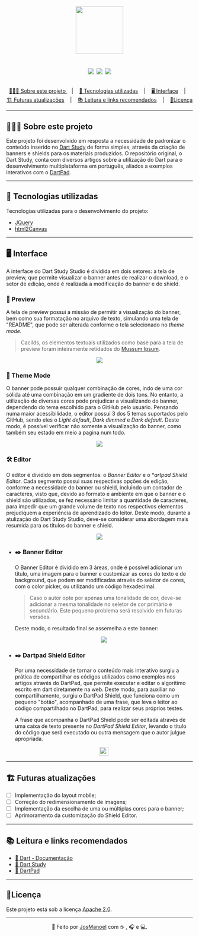 <h1 align = "center">
  <a href = "https://dart-study-studio.vercel.app">
    <img src = "assets\images\repo_logo.png" height = "128px">
  </a>
  
  <p align="center">
    <img src="https://img.shields.io/github/last-commit/JosManoel/Dart-Study_Studio">
    <img src="https://img.shields.io/github/license/JosManoel/Dart-Study_Studio">
    <img src="https://img.shields.io/github/repo-size/JosManoel/Dart-Study_Studio">
  </p>
</h1>

<p align="center">
  <a href = "#sobre-este-projeto">👨🏻‍💻 Sobre este projeto </a> &nbsp;&nbsp;&nbsp;|&nbsp;&nbsp;&nbsp;
  <a href = "#tecnologias-utilizadas">🚀 Tecnologias utilizadas</a> &nbsp;&nbsp;&nbsp;|&nbsp;&nbsp;&nbsp;
  <a href = "#sobre-este-projeto">🖥️ Interface</a> &nbsp;&nbsp;&nbsp;|&nbsp;&nbsp;&nbsp;
  <a href = "#futuras-atualizacoes">🏗️ Futuras atualizações</a> &nbsp;&nbsp;&nbsp;|&nbsp;&nbsp;&nbsp;
  <a href = "#leitura">📚 Leitura e links recomendados</a> &nbsp;&nbsp;&nbsp;|&nbsp;&nbsp;&nbsp;
  <a href = "#licenca">🧾Licença</a>
</p>
 
 ***

<h2 id = "sobre-este-projeto">👨🏻‍💻 Sobre este projeto </h2>

Este projeto foi desenvolvido em resposta a necessidade de padronizar o conteúdo inserido no [Dart Study](https://github.com/JosManoel/Dart-Study) de forma simples, através da criação de banners e shields para os materiais produzidos. O repositório original, o Dart Study, conta com diversos artigos sobre a utilização do Dart para o desenvolvimento multiplataforma em português, aliados a exemplos interativos com o [DartPad](https://dartpad.dev/?null_safety=true).

***

<h2 id = "tecnologias-utilizadas">🚀 Tecnologias utilizadas</h2>
Tecnologias utilizadas para o desenvolvimento do projeto:

* [JQuery](https://jquery.com/)
* [html2Canvas](https://html2canvas.hertzen.com/)

***

<h2 id = "sobre-este-projeto">🖥️ Interface</h2>
  
A interface do Dart Study Studio é dividida em dois setores: a tela de preview, que permite visualizar o banner antes de realizar o download, e o setor de edição, onde é realizada a modificação do banner e do shield.

### 👀 Preview 

A tela de preview possui a missão de permitir a visualização do banner, bem como sua formatação no arquivo de texto, simulando uma tela de "README", que pode ser alterada conforme o tela selecionado no _theme mode_. 


> Cacilds, os elementos textuais utilizados como base para a tela de preview foram inteiramente retidados do [Mussum Ipsum](https://mussumipsum.com/).

<p align = "center">
<img src="assets\images\preview.png">
</p>

### 🎨 Theme Mode

O banner pode possuir qualquer combinação de cores, indo de uma cor sólida até uma combinação em um gradiente de dois tons. No entanto, a utilização de diversas cores pode prejudicar a visualizando do banner, dependendo do tema escolhido para o GitHub pelo usuário. Pensando numa maior acessibilidade, o editor possui 3 dos 5 temas suportados pelo GitHub, sendo eles o _Light default_, _Dark dimmed_ e _Dark default_. Deste modo, é possível verificar não somente a visualização do banner, como também seu estado em meio a pagina num todo.

<p align = "center">
  <img src="assets\images\theme_mode.png"/>
</p>

### 🛠️ Editor

O editor é dividido em dois segmentos: o _Banner Editor_ e o *_artpad Shield Editor_. Cada segmento possui suas respectivas opções de edição, conforme a necessidade do banner ou shield, incluindo um contador de caracteres, visto que, devido ao formato e ambiente em que o banner e o shield são utilizados, se fez necessário limitar a quantidade de caracteres, para impedir que um grande volume de texto nos respectivos elementos prejudiquem a experiência de aprendizado do leitor. Deste modo, durante a atulização do Dart Study Studio, deve-se considerar uma abordagem mais resumida para os títulos do banner e shield.

<p align = "center">
  <img src="assets\images\banner_editor.png"/>
</p>

* ### ✒️ Banner Editor

    O Banner Editor é dividido em 3 áreas, onde é possível adicionar um título, uma imagem para o banner e customizar as cores do texto e de background, que podem ser modificadas através do seletor de cores, com o color picker, ou utilizando um código hexadecimal.

    > Caso o autor opte por apenas uma tonalidade de cor, deve-se adicionar a mesma tonalidade no seletor de cor primário e secundário. Este pequeno problema será resolvido em futuras versões.

    Deste modo, o resultado final se assemelha a este banner:
    
    <p align = "center">
      <img src="assets\images\banner.png"/>
    </p>


* ### ✒️ Dartpad Shield Editor

    Por uma necessidade de tornar o conteúdo mais interativo surgiu a prática de compartilhar os códigos utilizados como exemplos nos artigos através do DartPad, que permite executar e editar o algorítimo escrito em dart diretamente na web. Deste modo, para auxiliar no compartilhamento, surgiu o DartPad Shield, que funciona como um pequeno "botão", acompanhado de uma frase, que leva o leitor ao código compartilhado no DartPad, para realizar seus próprios testes. 

    A frase que acompanha o DartPad Shield pode ser editada através de uma caixa de texto presente no _DartPad Shield Editor_, levando o título do código que será executado ou outra mensagem que o autor julgue apropriada.

    <p align = "center">
      <img src="assets\images\shield.png" height="24"/>
    </p>

***

<h2 id = "futuras-atualizacoes">🏗️ Futuras atualizações</h2>

- [ ] Implementação do layout mobile;
- [ ] Correção do redimensionamento de imagens;
- [ ] Implementação da escolha de uma ou múltiplas cores para o banner;
- [ ] Aprimoramento da customização do Shield Editor.

***

 <h2 id = "leitura">📚 Leitura e links recomendados</h2>
  
* [📝 Dart - Documentação](https://dart.dev/guides)
* [🎯 Dart Study](https://github.com/JosManoel/Dart-Study)
* [🎯 DartPad](https://dartpad.dev/)

***
  
<h2 id = "licenca">🧾Licença</h2>
  
Este projeto está sob a licença [Apache 2.0](https://github.com/JosManoel/Dart-Study_Studio/blob/main/LICENSE).

*** 
<div align = "center">

  👋 Feito por [JosManoel](https://github.com/JosManoel) com ☕ , 🎧 e 💻.

</div>
